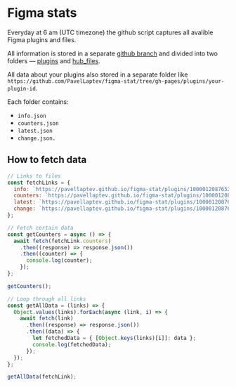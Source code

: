 # Figma stats

Everyday at 6 am (UTC timezone) the github script captures all avalible Figma plugins and files.

All information is stored in a separate [github branch](https://github.com/PavelLaptev/figma-stat/tree/gh-pages) and divided into two folders — [plugins](https://github.com/PavelLaptev/figma-stat/tree/gh-pages/plugins) and [hub_files](https://github.com/PavelLaptev/figma-stat/tree/gh-pages/hub_files).

All data about your plugins also stored in a separate folder like `https://github.com/PavelLaptev/figma-stat/tree/gh-pages/plugins/your-plugin-id`.

Each folder contains:

- `info.json`
- `counters.json`
- `latest.json`
- `change.json.`

## How to fetch data

```js
// Links to files
const fetchLinks = {
  info: `https://pavellaptev.github.io/figma-stat/plugins/1000012087652644703/info.json`,
  counters: `https://pavellaptev.github.io/figma-stat/plugins/1000012087652644703/counters.json`,
  latest: `https://pavellaptev.github.io/figma-stat/plugins/1000012087652644703/latest.json`,
  change: `https://pavellaptev.github.io/figma-stat/plugins/1000012087652644703/change.json`,
};

// Fetch certain data
const getCounters = async () => {
  await fetch(fetchLink.counters)
    .then((response) => response.json())
    .then((counter) => {
      console.log(counter);
    });
};

getCounters();

// Loop through all links
const getAllData = (links) => {
  Object.values(links).forEach(async (link, i) => {
    await fetch(link)
      .then((response) => response.json())
      .then((data) => {
        let fetchedData = { [Object.keys(links)[i]]: data };
        console.log(fetchedData);
      });
  });
};

getAllData(fetchLink);
```
